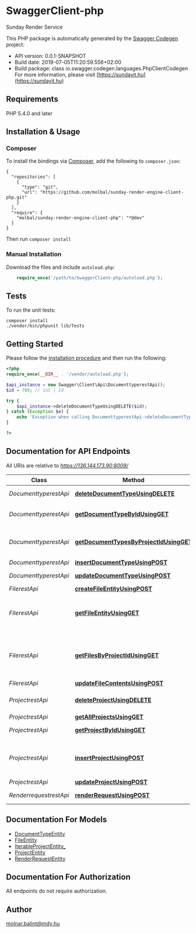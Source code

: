 # SwaggerClient-php
Sunday Render Service

This PHP package is automatically generated by the [Swagger Codegen](https://github.com/swagger-api/swagger-codegen) project:

- API version: 0.0.1-SNAPSHOT
- Build date: 2019-07-05T11:20:59.556+02:00
- Build package: class io.swagger.codegen.languages.PhpClientCodegen
For more information, please visit [https://sundayit.hu](https://sundayit.hu)

## Requirements

PHP 5.4.0 and later

## Installation & Usage
### Composer

To install the bindings via [Composer](http://getcomposer.org/), add the following to `composer.json`:

```
{
  "repositories": [
    {
      "type": "git",
      "url": "https://github.com/molbal/sunday-render-engine-client-php.git"
    }
  ],
  "require": {
    "molbal/sunday-render-engine-client-php": "*@dev"
  }
}
```

Then run `composer install`

### Manual Installation

Download the files and include `autoload.php`:

```php
    require_once('/path/to/SwaggerClient-php/autoload.php');
```

## Tests

To run the unit tests:

```
composer install
./vendor/bin/phpunit lib/Tests
```

## Getting Started

Please follow the [installation procedure](#installation--usage) and then run the following:

```php
<?php
require_once(__DIR__ . '/vendor/autoload.php');

$api_instance = new Swagger\Client\Api\DocumenttyperestApi();
$id = 789; // int | Id

try {
    $api_instance->deleteDocumentTypeUsingDELETE($id);
} catch (Exception $e) {
    echo 'Exception when calling DocumenttyperestApi->deleteDocumentTypeUsingDELETE: ', $e->getMessage(), PHP_EOL;
}

?>
```

## Documentation for API Endpoints

All URIs are relative to *https://136.144.173.90:8009/*

Class | Method | HTTP request | Description
------------ | ------------- | ------------- | -------------
*DocumenttyperestApi* | [**deleteDocumentTypeUsingDELETE**](docs/Api/DocumenttyperestApi.md#deletedocumenttypeusingdelete) | **DELETE** /document_type/delete/{Id} | Deletes a document type
*DocumenttyperestApi* | [**getDocumentTypeByIdUsingGET**](docs/Api/DocumenttyperestApi.md#getdocumenttypebyidusingget) | **GET** /document_type/{Id} | Returns the document type entity by the ID
*DocumenttyperestApi* | [**getDocumentTypesByProjectIdUsingGET**](docs/Api/DocumenttyperestApi.md#getdocumenttypesbyprojectidusingget) | **GET** /document_type/project_id/{projectEntityId} | Returns a list of document type entities by their project id
*DocumenttyperestApi* | [**insertDocumentTypeUsingPOST**](docs/Api/DocumenttyperestApi.md#insertdocumenttypeusingpost) | **POST** /document_type/create | insertDocumentType
*DocumenttyperestApi* | [**updateDocumentTypeUsingPOST**](docs/Api/DocumenttyperestApi.md#updatedocumenttypeusingpost) | **POST** /document_type/update/{Id} | Updates an existing document type
*FilerestApi* | [**createFileEntityUsingPOST**](docs/Api/FilerestApi.md#createfileentityusingpost) | **POST** /file/create | Creates a file
*FilerestApi* | [**getFileEntityUsingGET**](docs/Api/FilerestApi.md#getfileentityusingget) | **GET** /file/get/{Id} | Gets a file eneity, its metadata read from the database and its contents read from the file storage
*FilerestApi* | [**getFilesByProjectIdUsingGET**](docs/Api/FilerestApi.md#getfilesbyprojectidusingget) | **GET** /file/getbyproject/{projectId} | Gets all file entities by a project. Note, that this operation only queries the database, and not the file contents.
*FilerestApi* | [**updateFileContentsUsingPOST**](docs/Api/FilerestApi.md#updatefilecontentsusingpost) | **POST** /file/update | Updates a file
*ProjectrestApi* | [**deleteProjectUsingDELETE**](docs/Api/ProjectrestApi.md#deleteprojectusingdelete) | **DELETE** /project/delete/{Id} | Deletes a project, its document types, and its files.
*ProjectrestApi* | [**getAllProjectsUsingGET**](docs/Api/ProjectrestApi.md#getallprojectsusingget) | **GET** /project/all | Returns all projects
*ProjectrestApi* | [**getProjectByIdUsingGET**](docs/Api/ProjectrestApi.md#getprojectbyidusingget) | **GET** /project/{Id} | Gets a project by its ID
*ProjectrestApi* | [**insertProjectUsingPOST**](docs/Api/ProjectrestApi.md#insertprojectusingpost) | **POST** /project/create | Creates a new project. The ID does not need to be filled, as it is generated automatically
*ProjectrestApi* | [**updateProjectUsingPOST**](docs/Api/ProjectrestApi.md#updateprojectusingpost) | **POST** /project/update/{Id} | Updates a project.
*RenderrequestrestApi* | [**renderRequestUsingPOST**](docs/Api/RenderrequestrestApi.md#renderrequestusingpost) | **POST** /render | Handles a render request and returns


## Documentation For Models

 - [DocumentTypeEntity](docs/Model/DocumentTypeEntity.md)
 - [FileEntity](docs/Model/FileEntity.md)
 - [IterableProjectEntity_](docs/Model/IterableProjectEntity_.md)
 - [ProjectEntity](docs/Model/ProjectEntity.md)
 - [RenderRequestEntity](docs/Model/RenderRequestEntity.md)


## Documentation For Authorization

 All endpoints do not require authorization.


## Author

molnar.balint@mdy.hu


